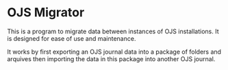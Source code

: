 # OJS Migrator

This is a program to migrate data between instances of OJS installations.
It is designed for ease of use and maintenance.

It works by first exporting an OJS journal data into a package of folders and
arquives then importing the data in this package into another OJS journal.
